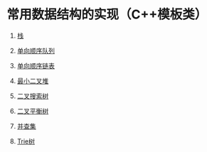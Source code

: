 # 常用数据结构的实现（C++模板类）

1. [栈](https://github.com/Stoneplay/DataStructure/tree/master/Stack)

2. [单向顺序队列](https://github.com/Stoneplay/DataStructure/tree/master/Queue)

3. [单向顺序链表](https://github.com/Stoneplay/DataStructure/tree/master/LinkedList)

4. [最小二叉堆](https://github.com/Stoneplay/DataStructure/tree/master/MinHeap)

5. [二叉搜索树](https://github.com/Stoneplay/DataStructure/tree/master/BinarySearchTree)
6. [二叉平衡树]()
7. [并查集](https://github.com/Stoneplay/DataStructure/tree/master/UnionFind)
8. [Trie树]()

